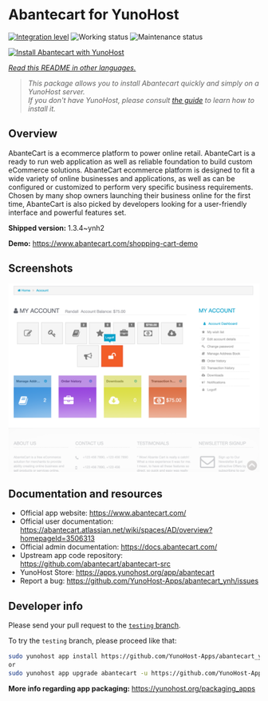 <!--
N.B.: This README was automatically generated by <https://github.com/YunoHost/apps/tree/master/tools/readme_generator>
It shall NOT be edited by hand.
-->

# Abantecart for YunoHost

[![Integration level](https://dash.yunohost.org/integration/abantecart.svg)](https://dash.yunohost.org/appci/app/abantecart) ![Working status](https://ci-apps.yunohost.org/ci/badges/abantecart.status.svg) ![Maintenance status](https://ci-apps.yunohost.org/ci/badges/abantecart.maintain.svg)

[![Install Abantecart with YunoHost](https://install-app.yunohost.org/install-with-yunohost.svg)](https://install-app.yunohost.org/?app=abantecart)

*[Read this README in other languages.](./ALL_README.md)*

> *This package allows you to install Abantecart quickly and simply on a YunoHost server.*  
> *If you don't have YunoHost, please consult [the guide](https://yunohost.org/install) to learn how to install it.*

## Overview

AbanteCart is a ecommerce platform to power online retail. AbanteCart is a ready to run web application as well as reliable foundation to build custom eCommerce solutions. AbanteCart ecommerce platform is designed to fit a wide variety of online businesses and applications, as well as can be configured or customized to perform very specific business requirements. Chosen by many shop owners launching their business online for the first time, AbanteCart is also picked by developers looking for a user-friendly interface and powerful features set.


**Shipped version:** 1.3.4~ynh2

**Demo:** <https://www.abantecart.com/shopping-cart-demo>

## Screenshots

![Screenshot of Abantecart](./doc/screenshots/dashboard.png)

## Documentation and resources

- Official app website: <https://www.abantecart.com/>
- Official user documentation: <https://abantecart.atlassian.net/wiki/spaces/AD/overview?homepageId=3506313>
- Official admin documentation: <https://docs.abantecart.com/>
- Upstream app code repository: <https://github.com/abantecart/abantecart-src>
- YunoHost Store: <https://apps.yunohost.org/app/abantecart>
- Report a bug: <https://github.com/YunoHost-Apps/abantecart_ynh/issues>

## Developer info

Please send your pull request to the [`testing` branch](https://github.com/YunoHost-Apps/abantecart_ynh/tree/testing).

To try the `testing` branch, please proceed like that:

```bash
sudo yunohost app install https://github.com/YunoHost-Apps/abantecart_ynh/tree/testing --debug
or
sudo yunohost app upgrade abantecart -u https://github.com/YunoHost-Apps/abantecart_ynh/tree/testing --debug
```

**More info regarding app packaging:** <https://yunohost.org/packaging_apps>
